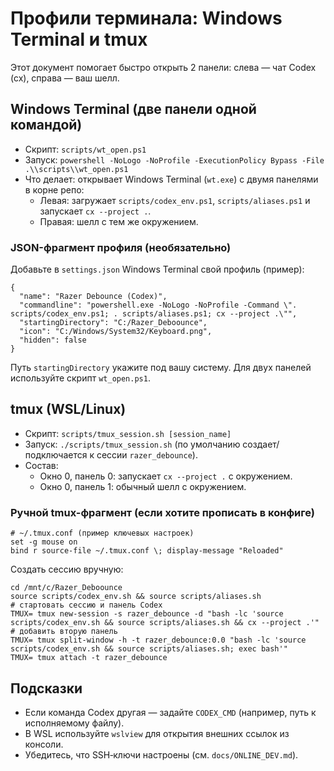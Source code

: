 # Профили терминала: Windows Terminal и tmux

Этот документ помогает быстро открыть 2 панели: слева — чат Codex (cx), справа — ваш шелл.

## Windows Terminal (две панели одной командой)
- Скрипт: `scripts/wt_open.ps1`
- Запуск: `powershell -NoLogo -NoProfile -ExecutionPolicy Bypass -File .\\scripts\\wt_open.ps1`
- Что делает: открывает Windows Terminal (`wt.exe`) с двумя панелями в корне репо:
  - Левая: загружает `scripts/codex_env.ps1`, `scripts/aliases.ps1` и запускает `cx --project .`.
  - Правая: шелл с тем же окружением.

### JSON-фрагмент профиля (необязательно)
Добавьте в `settings.json` Windows Terminal свой профиль (пример):

```
{
  "name": "Razer Debounce (Codex)",
  "commandline": "powershell.exe -NoLogo -NoProfile -Command \". scripts/codex_env.ps1; . scripts/aliases.ps1; cx --project .\"",
  "startingDirectory": "C:/Razer_Deboounce",
  "icon": "C:/Windows/System32/Keyboard.png",
  "hidden": false
}
```

Путь `startingDirectory` укажите под вашу систему. Для двух панелей используйте скрипт `wt_open.ps1`.

## tmux (WSL/Linux)
- Скрипт: `scripts/tmux_session.sh [session_name]`
- Запуск: `./scripts/tmux_session.sh` (по умолчанию создает/подключается к сессии `razer_debounce`).
- Состав:
  - Окно 0, панель 0: запускает `cx --project .` с окружением.
  - Окно 0, панель 1: обычный шелл с окружением.

### Ручной tmux-фрагмент (если хотите прописать в конфиге)
```
# ~/.tmux.conf (пример ключевых настроек)
set -g mouse on
bind r source-file ~/.tmux.conf \; display-message "Reloaded" 
```

Создать сессию вручную:
```
cd /mnt/c/Razer_Deboounce
source scripts/codex_env.sh && source scripts/aliases.sh
# стартовать сессию и панель Codex
TMUX= tmux new-session -s razer_debounce -d "bash -lc 'source scripts/codex_env.sh && source scripts/aliases.sh && cx --project .'"
# добавить вторую панель
TMUX= tmux split-window -h -t razer_debounce:0.0 "bash -lc 'source scripts/codex_env.sh && source scripts/aliases.sh; exec bash'"
TMUX= tmux attach -t razer_debounce
```

## Подсказки
- Если команда Codex другая — задайте `CODEX_CMD` (например, путь к исполняемому файлу).
- В WSL используйте `wslview` для открытия внешних ссылок из консоли.
- Убедитесь, что SSH‑ключи настроены (см. `docs/ONLINE_DEV.md`).

